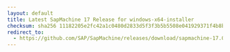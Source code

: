 ```yaml
---
layout: default
title: Latest SapMachine 17 Release for windows-x64-installer
checksum: sha256 11182205e2fc42a1c0480d2833d5f3f3b5b5508e041929371f4b8b4a254643be
redirect_to:
  - https://github.com/SAP/SapMachine/releases/download/sapmachine-17.0.13/sapmachine-jdk-17.0.13_windows-x64_bin.msi
---
```

